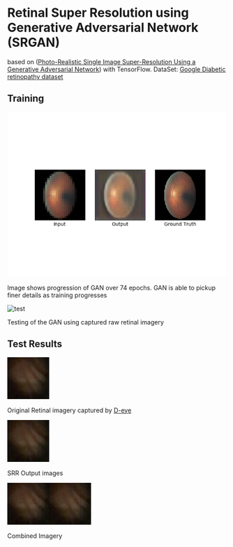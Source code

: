# Retinal Super Resolution using Generative Adversarial Network (SRGAN)

based on 
([Photo-Realistic Single Image Super-Resolution Using a Generative Adversarial Network](
https://arxiv.org/abs/1609.04802))
with TensorFlow.
DataSet: [Google Diabetic retinopathy dataset](https://ai.googleblog.com/2016/11/deep-learning-for-detection-of-diabetic.html)


## Training 
![training](output/train_animated.gif)

Image shows progression of GAN over 74 epochs. GAN is able to pickup finer details as training progresses

![test](output/test_animated.gif)

Testing of the GAN using captured raw retinal imagery 

## Test Results
![Original](output/orig_retina_animated.gif)

Original Retinal imagery captured by [D-eye](https://www.d-eyecare.com/en_US/product?gclid=EAIaIQobChMI-YKO9Z-N4gIVVrbACh2VzgT1EAAYASAAEgLpw_D_BwE)

![SRR](output/srr_animated.gif)

SRR Output images

![Combined](output/combined_srr.gif)

Combined Imagery
